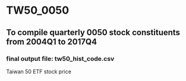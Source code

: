 # TW50_0050
## To compile quarterly 0050 stock constituents from 2004Q1 to 2017Q4
### final output file: tw50_hist_code.csv
Taiwan 50 ETF stock price 
